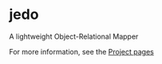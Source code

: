 jedo
====

A lightweight Object-Relational Mapper

For more information, see the [Project pages](https://jedoproject.gitlab.io/jedo-pages/)
